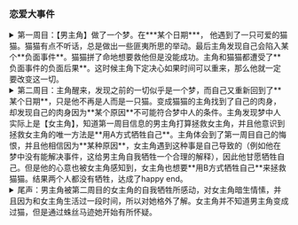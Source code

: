 ### 恋爱大事件
<details><summary>第一周目：【男主角】做了一个梦。在***某个日期***， 他遇到了一只可爱的猫猫。猫猫有点不听话，总是做出一些匪夷所思的举动。最后主角发现自己会陷入某个**负面事件**。猫猫拼了命地想要救他但是没能成功。主角和猫猫都遭受了**负面事件的负面后果**。这时候主角下定决心如果时间可以重来，那么他就一定要改变这一切。</summary><blockquote>

<details open><summary>TestB1</summary><blockquote>
- Test B1
</blockquote></details>

<details open><summary>TestB2</summary><blockquote>
<details open><summary>TestC1</summary><blockquote>

- Test C1

</blockquote></details>
</blockquote></details>

</blockquote></details>
<details><summary>第二周目：主角醒来，发现之前的一切似乎是一个梦，而自己又重新回到了**某个日期**，只是他不再是人而是一只猫。变成猫猫的主角找到了自己的肉身，却发现自己的肉身因为**某个原因**不可能符合梦中人的条件。主角发现梦中人实际上是【女主角】，知道第一周目信息的男主角打算拯救女主角，并且他意识到拯救女主角的唯一方法是**用A方式牺牲自己**。主角体会到了第一周目自己的悔恨，并且他相信因为**某种原因**，女主角遇到这种事是自己导致的（例如他在梦中没有能解决事件，这给男主角自我牺牲一个合理的解释），因此他甘愿牺牲自己。但是他的心意也被女主角感知到，女主角也想要**用B方式牺牲自己**来拯救猫猫。结果两个人都没有牺牲，达成了happy end。</summary><blockquote>

<details open><summary>TestB1</summary><blockquote>
- Test B1
</blockquote></details>

<details open><summary>TestB2</summary><blockquote>
<details open><summary>TestC1</summary><blockquote>

- Test C1

</blockquote></details>
</blockquote></details>

</blockquote></details>

</blockquote></details>
<details><summary>尾声：男主角被第二周目的女主角的自我牺牲所感动，对女主角暗生情愫，并且因为和女主角生活过一段时间，所以对她格外了解。女主角并不知道男主角变成过猫，但是通过蛛丝马迹她开始有所怀疑。</summary><blockquote>
</blockquote></details>
